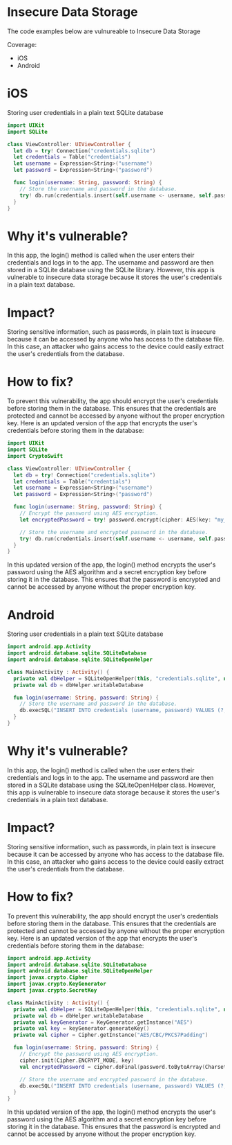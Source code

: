 # Insecure Data Storage

The code examples below are vulnureable to Insecure Data Storage

Coverage:

- iOS
- Android

# iOS

Storing user credentials in a plain text SQLite database

```swift
import UIKit
import SQLite

class ViewController: UIViewController {
  let db = try! Connection("credentials.sqlite")
  let credentials = Table("credentials")
  let username = Expression<String>("username")
  let password = Expression<String>("password")

  func login(username: String, password: String) {
    // Store the username and password in the database.
    try! db.run(credentials.insert(self.username <- username, self.password <- password))
  }
}
```

# Why it's vulnerable?
In this app, the login() method is called when the user enters their credentials and logs in to the app. The username and password are then stored in a SQLite database using the SQLite library. However, this app is vulnerable to insecure data storage because it stores the user's credentials in a plain text database.

# Impact?
Storing sensitive information, such as passwords, in plain text is insecure because it can be accessed by anyone who has access to the database file. In this case, an attacker who gains access to the device could easily extract the user's credentials from the database.

# How to fix?
To prevent this vulnerability, the app should encrypt the user's credentials before storing them in the database. This ensures that the credentials are protected and cannot be accessed by anyone without the proper encryption key. Here is an updated version of the app that encrypts the user's credentials before storing them in the database:

```swift
import UIKit
import SQLite
import CryptoSwift

class ViewController: UIViewController {
  let db = try! Connection("credentials.sqlite")
  let credentials = Table("credentials")
  let username = Expression<String>("username")
  let password = Expression<String>("password")

  func login(username: String, password: String) {
    // Encrypt the password using AES encryption.
    let encryptedPassword = try! password.encrypt(cipher: AES(key: "my_encryption_key", iv: "my_iv_vector"))

    // Store the username and encrypted password in the database.
    try! db.run(credentials.insert(self.username <- username, self.password <- encryptedPassword))
  }
}
```

In this updated version of the app, the login() method encrypts the user's password using the AES algorithm and a secret encryption key before storing it in the database. This ensures that the password is encrypted and cannot be accessed by anyone without the proper encryption key. 

# Android

Storing user credentials in a plain text SQLite database

```kotlin
import android.app.Activity
import android.database.sqlite.SQLiteDatabase
import android.database.sqlite.SQLiteOpenHelper

class MainActivity : Activity() {
  private val dbHelper = SQLiteOpenHelper(this, "credentials.sqlite", null, 1)
  private val db = dbHelper.writableDatabase

  fun login(username: String, password: String) {
    // Store the username and password in the database.
    db.execSQL("INSERT INTO credentials (username, password) VALUES (?, ?)", arrayOf(username, password))
  }
}
```

# Why it's vulnerable?
In this app, the login() method is called when the user enters their credentials and logs in to the app. The username and password are then stored in a SQLite database using the SQLiteOpenHelper class. However, this app is vulnerable to insecure data storage because it stores the user's credentials in a plain text database.

# Impact?
Storing sensitive information, such as passwords, in plain text is insecure because it can be accessed by anyone who has access to the database file. In this case, an attacker who gains access to the device could easily extract the user's credentials from the database.

# How to fix?
To prevent this vulnerability, the app should encrypt the user's credentials before storing them in the database. This ensures that the credentials are protected and cannot be accessed by anyone without the proper encryption key. Here is an updated version of the app that encrypts the user's credentials before storing them in the database:

```kotlin
import android.app.Activity
import android.database.sqlite.SQLiteDatabase
import android.database.sqlite.SQLiteOpenHelper
import javax.crypto.Cipher
import javax.crypto.KeyGenerator
import javax.crypto.SecretKey

class MainActivity : Activity() {
  private val dbHelper = SQLiteOpenHelper(this, "credentials.sqlite", null, 1)
  private val db = dbHelper.writableDatabase
  private val keyGenerator = KeyGenerator.getInstance("AES")
  private val key = keyGenerator.generateKey()
  private val cipher = Cipher.getInstance("AES/CBC/PKCS7Padding")

  fun login(username: String, password: String) {
    // Encrypt the password using AES encryption.
    cipher.init(Cipher.ENCRYPT_MODE, key)
    val encryptedPassword = cipher.doFinal(password.toByteArray(Charsets.UTF_8))

    // Store the username and encrypted password in the database.
    db.execSQL("INSERT INTO credentials (username, password) VALUES (?, ?)", arrayOf(username, encryptedPassword))
  }
}
```

In this updated version of the app, the login() method encrypts the user's password using the AES algorithm and a secret encryption key before storing it in the database. This ensures that the password is encrypted and cannot be accessed by anyone without the proper encryption key.
